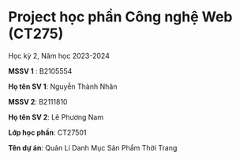 # Project học phần Công nghệ Web (CT275)

Học kỳ 2, Năm học 2023-2024

**MSSV 1** : B2105554

**Họ tên SV 1**: Nguyễn Thành Nhân

**MSSV 2**: B2111810    

**Họ tên SV 2**: Lê Phương Nam

**Lớp học phần**: CT27501

**Tên dự án**: Quản Lí Danh Mục Sản Phẩm Thời Trang

